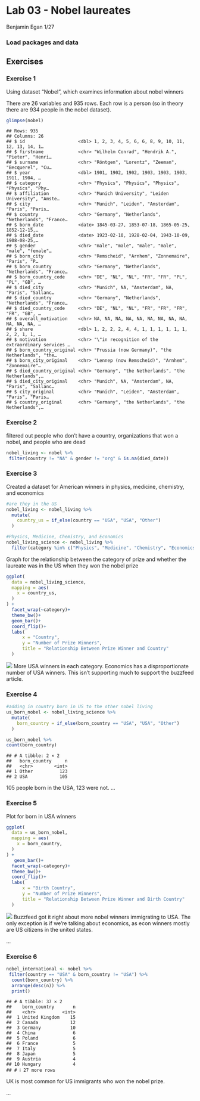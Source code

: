 Lab 03 - Nobel laureates
================
Benjamin Egan
1/27

### Load packages and data

## Exercises

### Exercise 1

Using dataset “Nobel”, which examines information about nobel winners

There are 26 variables and 935 rows. Each row is a person (so in theory
there are 934 people in the nobel dataset).

``` r
glimpse(nobel)
```

    ## Rows: 935
    ## Columns: 26
    ## $ id                    <dbl> 1, 2, 3, 4, 5, 6, 6, 8, 9, 10, 11, 12, 13, 14, 1…
    ## $ firstname             <chr> "Wilhelm Conrad", "Hendrik A.", "Pieter", "Henri…
    ## $ surname               <chr> "Röntgen", "Lorentz", "Zeeman", "Becquerel", "Cu…
    ## $ year                  <dbl> 1901, 1902, 1902, 1903, 1903, 1903, 1911, 1904, …
    ## $ category              <chr> "Physics", "Physics", "Physics", "Physics", "Phy…
    ## $ affiliation           <chr> "Munich University", "Leiden University", "Amste…
    ## $ city                  <chr> "Munich", "Leiden", "Amsterdam", "Paris", "Paris…
    ## $ country               <chr> "Germany", "Netherlands", "Netherlands", "France…
    ## $ born_date             <date> 1845-03-27, 1853-07-18, 1865-05-25, 1852-12-15,…
    ## $ died_date             <date> 1923-02-10, 1928-02-04, 1943-10-09, 1908-08-25,…
    ## $ gender                <chr> "male", "male", "male", "male", "male", "female"…
    ## $ born_city             <chr> "Remscheid", "Arnhem", "Zonnemaire", "Paris", "P…
    ## $ born_country          <chr> "Germany", "Netherlands", "Netherlands", "France…
    ## $ born_country_code     <chr> "DE", "NL", "NL", "FR", "FR", "PL", "PL", "GB", …
    ## $ died_city             <chr> "Munich", NA, "Amsterdam", NA, "Paris", "Sallanc…
    ## $ died_country          <chr> "Germany", "Netherlands", "Netherlands", "France…
    ## $ died_country_code     <chr> "DE", "NL", "NL", "FR", "FR", "FR", "FR", "GB", …
    ## $ overall_motivation    <chr> NA, NA, NA, NA, NA, NA, NA, NA, NA, NA, NA, NA, …
    ## $ share                 <dbl> 1, 2, 2, 2, 4, 4, 1, 1, 1, 1, 1, 1, 2, 2, 1, 1, …
    ## $ motivation            <chr> "\"in recognition of the extraordinary services …
    ## $ born_country_original <chr> "Prussia (now Germany)", "the Netherlands", "the…
    ## $ born_city_original    <chr> "Lennep (now Remscheid)", "Arnhem", "Zonnemaire"…
    ## $ died_country_original <chr> "Germany", "the Netherlands", "the Netherlands",…
    ## $ died_city_original    <chr> "Munich", NA, "Amsterdam", NA, "Paris", "Sallanc…
    ## $ city_original         <chr> "Munich", "Leiden", "Amsterdam", "Paris", "Paris…
    ## $ country_original      <chr> "Germany", "the Netherlands", "the Netherlands",…

### Exercise 2

filtered out people who don’t have a country, organizations that won a
nobel, and people who are dead

``` r
nobel_living <- nobel %>%
 filter(country != "NA" & gender != "org" & is.na(died_date))
```

### Exercise 3

Created a dataset for American winners in physics, medicine, chemistry,
and economics

``` r
#are they in the US
nobel_living <- nobel_living %>%
  mutate(
    country_us = if_else(country == "USA", "USA", "Other")
  )

#Physics, Medicine, Chemistry, and Economics
nobel_living_science <- nobel_living %>%
  filter(category %in% c("Physics", "Medicine", "Chemistry", "Economics"))
```

Graph for the relationship between the category of prize and whether the
laureate was in the US when they won the nobel prize

``` r
ggplot(
  data = nobel_living_science,
  mapping = aes(
    x = country_us,
  )
) +
  facet_wrap(~category)+
  theme_bw()+
  geom_bar()+
  coord_flip()+
  labs(
      x = "Country",
      y = "Number of Prize Winners",
      title = "Relationship Between Prize Winner and Country"
  )
```

![](lab-03_files/figure-gfm/visual%20plot-1.png)<!-- --> More USA
winners in each category. Economics has a disproportionate number of USA
winners. This isn’t supporting much to support the buzzfeed article.

### Exercise 4

``` r
#adding in country born in US to the other nobel living
us_born_nobel <- nobel_living_science %>%
  mutate(
    born_country = if_else(born_country == "USA", "USA", "Other")
  )

us_born_nobel %>%
count(born_country)
```

    ## # A tibble: 2 × 2
    ##   born_country     n
    ##   <chr>        <int>
    ## 1 Other          123
    ## 2 USA            105

105 people born in the USA, 123 were not. …

### Exercise 5

Plot for born in USA winners

``` r
ggplot(
  data = us_born_nobel,
  mapping = aes(
    x = born_country,
  )
) +
   geom_bar()+
  facet_wrap(~category)+
  theme_bw()+
  coord_flip()+
  labs(
      x = "Birth Country",
      y = "Number of Prize Winners",
      title = "Relationship Between Prize Winner and Birth Country"
  )
```

![](lab-03_files/figure-gfm/born%20in%20USA-1.png)<!-- --> Buzzfeed got
it right about more nobel winners immigrating to USA. The only exception
is if we’re talking about economics, as econ winners mostly are US
citizens in the united states.

…

### Exercise 6

``` r
nobel_international <- nobel %>%
 filter(country == "USA" & born_country != "USA") %>%
  count(born_country) %>%
  arrange(desc(n)) %>%
  print()
```

    ## # A tibble: 37 × 2
    ##    born_country       n
    ##    <chr>          <int>
    ##  1 United Kingdom    15
    ##  2 Canada            12
    ##  3 Germany           10
    ##  4 China              6
    ##  5 Poland             6
    ##  6 France             5
    ##  7 Italy              5
    ##  8 Japan              5
    ##  9 Austria            4
    ## 10 Hungary            4
    ## # ℹ 27 more rows

UK is most common for US immigrants who won the nobel prize.

…
